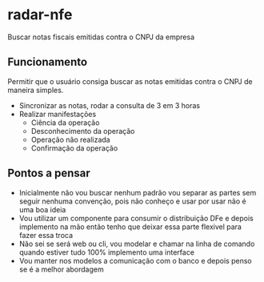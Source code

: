 # radar-nfe
Buscar notas fiscais emitidas contra o CNPJ da empresa


## Funcionamento
Permitir que o usuário consiga buscar as notas emitidas contra o CNPJ de maneira simples.

* Sincronizar as notas, rodar a consulta de 3 em 3 horas
* Realizar manifestações
  * Ciência da operação
  * Desconhecimento da operação
  * Operação não realizada
  * Confirmação da operação


## Pontos a pensar
- Inicialmente não vou buscar nenhum padrão vou separar as partes sem seguir nenhuma convenção, pois não conheço e usar por usar não é uma boa ideia
- Vou utilizar um componente para consumir o distribuição DFe e depois implemento na mão então tenho que deixar essa parte flexivel para fazer essa troca
- Não sei se será web ou cli, vou modelar e chamar na linha de comando quando estiver tudo 100% implemento uma interface
- Vou manter nos modelos a comunicação com o banco e depois penso se é a melhor abordagem
